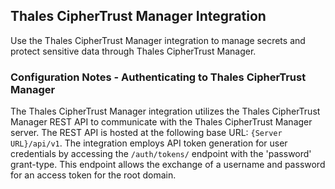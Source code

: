 ## Thales CipherTrust Manager Integration

Use the Thales CipherTrust Manager integration to manage secrets and protect sensitive data through Thales CipherTrust Manager.


### Configuration Notes - Authenticating to Thales CipherTrust Manager

The Thales CipherTrust Manager integration utilizes the Thales CipherTrust Manager REST API to communicate with the Thales CipherTrust Manager server. The REST API is hosted at the following base URL: `{Server URL}/api/v1`.
The integration employs API token generation for user credentials by accessing the `/auth/tokens/` endpoint with the 'password' grant-type. This endpoint allows the exchange of a username and password for an access token for the root domain.